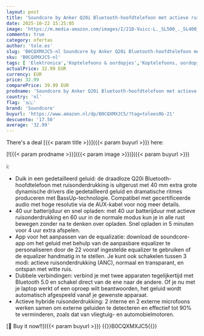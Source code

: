 ```yaml
---
layout: post
title: 'Soundcore by Anker Q20i Bluetooth-hoofdtelefoon met actieve ruisonderdrukking en hybride hoofdtelefoon  draadloos  40 uur ANC  Hi-Res audio  krachtige bas  gepersonaliseerd met app  transparantiemodus'
date: 2025-10-22 15:25:05
image: 'https://m.media-amazon.com/images/I/21D-Vuicc-L._SL500_._SL400_.jpg'
comments: true
category: ofertas
author: 'tole.es'
slug: 'B0CQXMXJC5-nl Soundcore by Anker Q20i Bluetooth-hoofdtelefoon met...'
sku: 'B0CQXMXJC5-nl'
tags: [ 'Elektronica','Koptelefoons & oordopjes','Koptelefoons, oordopjes & accessoires','Over-ear-koptelefoons','soundcore','🇳🇱', ]
actualPrice: 32.99 EUR
currency: EUR
price: 32.99
comparePrice: 39.99 EUR
prodname: 'Soundcore by Anker Q20i Bluetooth-hoofdtelefoon met actieve ruisonderdrukking en hybride hoofdtelefoon  draadloos  40 uur ANC  Hi-Res audio  krachtige bas  gepersonaliseerd met app  transparantiemodus'
country: 'nl'
flag: '🇳🇱'
brand: 'Soundcore'
buyurl: 'https://www.amazon.nl/dp/B0CQXMXJC5/?tag=tolees0b-21'
descuento: '17.50'
average: '32.99'
---
```


There's a deal [{{< param title >}}]({{< param buyurl >}})  here:

[![{{< param prodname >}}]({{< param image >}})]({{< param buyurl >}})

ℹ️:

- Duik in een gedetailleerd geluid: de draadloze Q20i Bluetooth-hoofdtelefoon met ruisonderdrukking is uitgerust met 40 mm extra grote dynamische drivers die gedetailleerd geluid en dramatische ritmes produceren met BassUp-technologie. Compatibel met gecertificeerde audio met hoge resolutie via de AUX-kabel voor nog meer details.
- 40 uur batterijduur en snel opladen: met 40 uur batterijduur met actieve ruisonderdrukking en 60 uur in de normale modus kun je in alle rust bewegen zonder na te denken over opladen. Snel opladen in 5 minuten voor 4 uur extra afspelen.
- App voor het aanpassen van de equalizatie: download de soundcore-app om het geluid met behulp van de aanpasbare equalizer te personaliseren door de 22 vooraf ingestelde equalizer te gebruiken of de equalizer handmatig in te stellen. Je kunt ook schakelen tussen 3 modi: actieve ruisonderdrukking (ANC), normaal en transparant, en ontspan met witte ruis.
- Dubbele verbindingen: verbind je met twee apparaten tegelijkertijd met Bluetooth 5.0 en schakel direct van de ene naar de andere. Of je nu met je laptop werkt of een oproep wilt beantwoorden, het geluid wordt automatisch afgespeeld vanaf je gewenste apparaat.
- Actieve hybride ruisonderdrukking: 2 interne en 2 externe microfoons werken samen om externe geluiden te detecteren en effectief tot 90% te verminderen, zoals dat van vliegtuig- en automobielmotoren.

[🛒 Buy it now!!]({{< param buyurl >}})
{{<world>}}B0CQXMXJC5{{</world>}}
